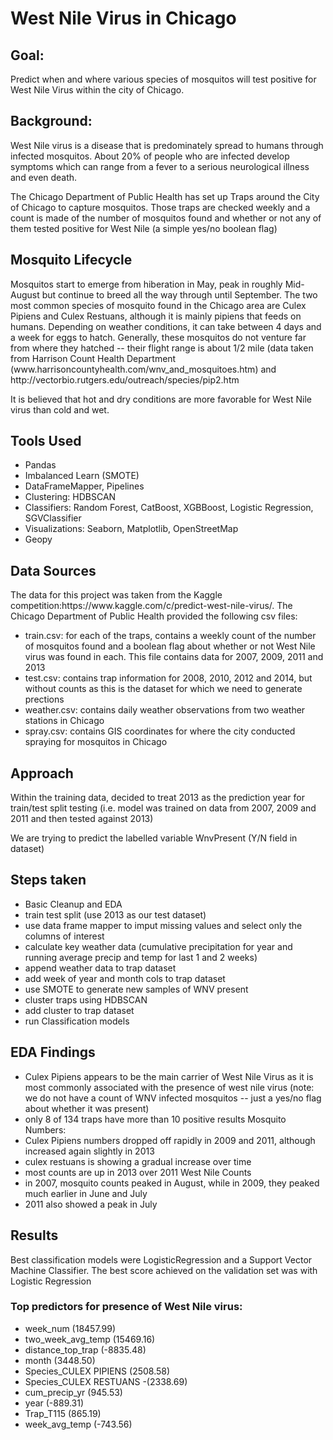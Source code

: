 <h1>West Nile Virus in Chicago</h1>
<h2>Goal:</h2> 
Predict when and where various species of mosquitos will test positive for West Nile Virus within the city of Chicago.
<h2>Background:</h2>
West Nile virus is a disease that is predominately spread to humans through infected mosquitos. About 20% of people who are infected develop symptoms which can range from a fever to a serious neurological illness and even death.

The Chicago Department of Public Health has set up Traps around the City of Chicago to capture mosquitos. Those traps are checked weekly and a count is made of the number of mosquitos found and whether or not any of them tested positive for West Nile (a simple yes/no boolean flag)

<h2>Mosquito Lifecycle</h2>
Mosquitos start to emerge from hiberation in May, peak in roughly Mid-August but continue to breed all the way through until September. The two most common species of mosquito found in the Chicago area are Culex Pipiens and Culex Restuans, although it is mainly pipiens that feeds on humans. Depending on weather conditions, it can take between 4 days and a week for eggs to hatch. Generally, these mosquitos do not venture far from where they hatched -- their flight range is about 1/2 mile (data taken from Harrison Count Health Department (www.harrisoncountyhealth.com/wnv_and_mosquitoes.htm) and http://vectorbio.rutgers.edu/outreach/species/pip2.htm

It is believed that hot and dry conditions are more favorable for West Nile virus than cold and wet.

<h2>Tools Used</h2>
<ul>
  <li>Pandas</li>
  <li>Imbalanced Learn (SMOTE)</li>
  <li>DataFrameMapper, Pipelines</li>
  <li>Clustering: HDBSCAN</li>
  <li>Classifiers: Random Forest, CatBoost, XGBBoost, Logistic Regression, SGVClassifier</li>
  <li>Visualizations: Seaborn, Matplotlib, OpenStreetMap</li>
  <li>Geopy</li>
</ul>

<h2>Data Sources</h2>
The data for this project was taken from the Kaggle competition:https://www.kaggle.com/c/predict-west-nile-virus/.
The Chicago Department of Public Health provided the following csv files:
<ul>
  <li>train.csv: for each of the traps, contains a weekly count of the number of mosquitos found and a boolean flag about whether or not West Nile virus was found in each. This file contains data for 2007, 2009, 2011 and 2013</li>
<li>test.csv: contains trap information for 2008, 2010, 2012 and 2014, but without counts as this is the dataset for which we need to generate prections</li>
<li>weather.csv: contains daily weather observations from two weather stations in Chicago</li>
<li>spray.csv: contains GIS coordinates for where the city conducted spraying for mosquitos in Chicago</li>
</ul>

<h2>Approach</h2>
Within the training data, decided to treat 2013 as the prediction year for train/test split testing (i.e. model was trained on data from 2007, 2009 and 2011 and then tested against 2013)

We are trying to predict the labelled variable WnvPresent (Y/N field in dataset)
<h2>Steps taken</h2>
<ul>
<li>Basic Cleanup and EDA</li>
<li>train test split (use 2013 as our test dataset)</li>
<li>use data frame mapper to imput missing values and select only the columns of interest</li>
<li>calculate key weather data (cumulative precipitation for year and running average precip and temp for last 1 and 2 weeks)</li>
<li>append weather data to trap dataset</li>
<li>add week of year and month cols to trap dataset</li>
<li>use SMOTE to generate new samples of WNV present</li>
<li>cluster traps using HDBSCAN</li>
<li>add cluster to trap dataset</li>
<li>run Classification models</li>
</ul>

<h2>EDA Findings</h2>
<ul>
<li>Culex Pipiens appears to be the main carrier of West Nile Virus as it is most commonly associated with the presence of west nile virus (note: we do not have a count of WNV infected mosquitos -- just a yes/no flag about whether it was present)</li>
<li>only 8 of 134 traps have more than 10 positive results Mosquito Numbers:</li>
<li>Culex Pipiens numbers dropped off rapidly in 2009 and 2011, although increased again slightly in 2013</li>
<li>culex restuans is showing a gradual increase over time</li>
<li>most counts are up in 2013 over 2011 West Nile Counts</li>
<li>in 2007, mosquito counts peaked in August, while in 2009, they peaked much earlier in June and July</li>
<li>2011 also showed a peak in July</li>
</ul>


<h2>Results</h2>
Best classification models were LogisticRegression and a Support Vector Machine Classifier. The best score achieved on the validation set was with Logistic Regression
<h3>Top predictors for presence of West Nile virus:</h3>
<ul>
<li>week_num (18457.99)</li>
<li>two_week_avg_temp (15469.16)</li>
<li>distance_top_trap (-8835.48)</li>
<li>month (3448.50)</li>
<li>Species_CULEX PIPIENS (2508.58)</li>
<li>Species_CULEX RESTUANS -(2338.69)</li>
<li>cum_precip_yr (945.53)</li>
<li>year (-889.31)</li>
<li>Trap_T115 (865.19)</li>
<li>week_avg_temp (-743.56)</li>
</ul>

